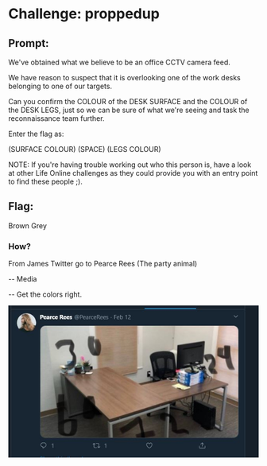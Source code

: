 <h1> Challenge: proppedup</h1>

<h2>Prompt:</h2> 
We've obtained what we believe to be an office CCTV camera feed.

We have reason to suspect that it is overlooking one of the work desks belonging to one of our targets.

Can you confirm the COLOUR of the DESK SURFACE and the COLOUR of the DESK LEGS, just so we can be sure of what we're seeing and task the reconnaissance team further.

Enter the flag as:

(SURFACE COLOUR) (SPACE) (LEGS COLOUR)

NOTE: If you're having trouble working out who this person is, have a look at other Life Online challenges as they could provide you with an entry point to find these people ;).

<h2>Flag:</h2> 
Brown Grey

<h3>How?</h3>
From James Twitter go to Pearce Rees (The party animal)

-- Media

-- Get the colors right.

![Desk](images/desk.JPG)
